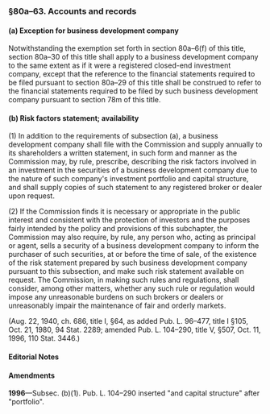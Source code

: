 ### §80a–63. Accounts and records ###

#### (a) Exception for business development company ####

Notwithstanding the exemption set forth in section 80a–6(f) of this title, section 80a–30 of this title shall apply to a business development company to the same extent as if it were a registered closed-end investment company, except that the reference to the financial statements required to be filed pursuant to section 80a–29 of this title shall be construed to refer to the financial statements required to be filed by such business development company pursuant to section 78m of this title.

#### (b) Risk factors statement; availability ####

(1) In addition to the requirements of subsection (a), a business development company shall file with the Commission and supply annually to its shareholders a written statement, in such form and manner as the Commission may, by rule, prescribe, describing the risk factors involved in an investment in the securities of a business development company due to the nature of such company's investment portfolio and capital structure, and shall supply copies of such statement to any registered broker or dealer upon request.

(2) If the Commission finds it is necessary or appropriate in the public interest and consistent with the protection of investors and the purposes fairly intended by the policy and provisions of this subchapter, the Commission may also require, by rule, any person who, acting as principal or agent, sells a security of a business development company to inform the purchaser of such securities, at or before the time of sale, of the existence of the risk statement prepared by such business development company pursuant to this subsection, and make such risk statement available on request. The Commission, in making such rules and regulations, shall consider, among other matters, whether any such rule or regulation would impose any unreasonable burdens on such brokers or dealers or unreasonably impair the maintenance of fair and orderly markets.

(Aug. 22, 1940, ch. 686, title I, §64, as added Pub. L. 96–477, title I §105, Oct. 21, 1980, 94 Stat. 2289; amended Pub. L. 104–290, title V, §507, Oct. 11, 1996, 110 Stat. 3446.)

#### **Editorial Notes** ####

#### Amendments ####

**1996**—Subsec. (b)(1). Pub. L. 104–290 inserted "and capital structure" after "portfolio".